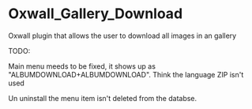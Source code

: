 # Oxwall_Gallery_Download
Oxwall plugin that allows the user to download all images in an gallery


TODO:

Main menu meeds to be fixed, it shows up as "ALBUMDOWNLOAD+ALBUMDOWNLOAD". Think the language ZIP isn't used

Un uninstall the menu item isn't deleted from the databse.

